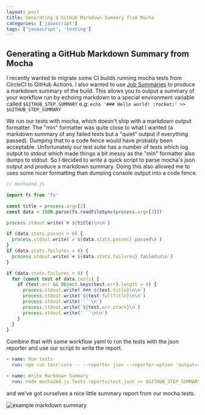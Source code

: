 ```yaml
---
layout: post
title: Generating a GitHub Markdown Summary from Mocha
categories: ['javascript']
tags: ['javascript', 'testing']
---
```


## Generating a GitHub Markdown Summary from Mocha

I recently wanted to migrate some CI builds running mocha tests from CircleCI to GitHub Actions. I also wanted to use [Job Summaries](https://github.blog/2022-05-09-supercharging-github-actions-with-job-summaries/) to produce a markdown summary of the build. This allows you to output a summary of your workflow run by echoing markdown to a special environment variable called `$GITHUB_STEP_SUMMARY` e.g: `echo '### Hello world! :rocket:' >> $GITHUB_STEP_SUMMARY`

We run our tests with mocha, which doesn't ship with a markdown output formatter. The "min" formatter was quite close to what I wanted (a markdown summary of any failed tests but a "quiet" output if everything passed). Dumping that to a code fence would have probably been acceptable. Unfortunately our test suite has a number of tests which log output to stdout which made things a bit messy as the "min" formatter also dumps to stdout. So I decided to write a quick script to parse mocha's json output and produce a markdown summary. Doing this also allowed me to uses some nicer formatting than dumping console output into a code fence.

```js
// mocha2md.js

import fs from 'fs'

const title = process.argv[2]
const data = JSON.parse(fs.readFileSync(process.argv[3]))

process.stdout.write(`# ${title}\n\n`)

if (data.stats.passes > 0) {
  process.stdout.write(`✔ ${data.stats.passes} passed\n`)
}
if (data.stats.failures > 0) {
  process.stdout.write(`✖ ${data.stats.failures} failed\n\n`)
}

if (data.stats.failures > 0) {
  for (const test of data.tests) {
    if (test.err && Object.keys(test.err).length > 0) {
      process.stdout.write(`### ${test.title}\n\n`)
      process.stdout.write(`${test.fullTitle}\n\n`)
      process.stdout.write('```\n')
      process.stdout.write(`${test.err.stack}\n`)
      process.stdout.write('```\n\n')
    }
  }
}
```

Combine that with some workflow yaml to run the tests with the json reporter and use our script to write the report.

```yaml
- name: Run tests
  run: npm run test:core -- --reporter json --reporter-option 'output=reports/test.json'

- name: Write Markdown Summary
  run: node mocha2md.js Tests reports/test.json >> $GITHUB_STEP_SUMMARY
```

and we've got ourselves a nice little summary report from our mocha tests.

![example markdown summary]({{site.baseurl}}/assets/markdown-summary.png)
